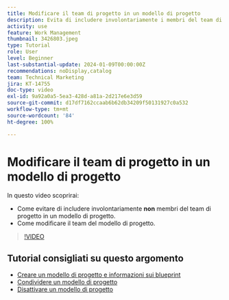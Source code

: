```yaml
---
title: Modificare il team di progetto in un modello di progetto
description: Evita di includere involontariamente i membri del team di progetto in un modello di progetto imparando a modificare quest’ultimo.
activity: use
feature: Work Management
thumbnail: 3426803.jpeg
type: Tutorial
role: User
level: Beginner
last-substantial-update: 2024-01-09T00:00:00Z
recommendations: noDisplay,catalog
team: Technical Marketing
jira: KT-14755
doc-type: video
exl-id: 9a92a0a5-5ea3-428d-a81a-2d217e6e3d59
source-git-commit: d17df7162ccaab6b62db34209f50131927c0a532
workflow-type: tm+mt
source-wordcount: '84'
ht-degree: 100%

---
```


# Modificare il team di progetto in un modello di progetto

In questo video scoprirai:

* Come evitare di includere involontariamente **non** membri del team di progetto in un modello di progetto.
* Come modificare il team del modello di progetto.

>[!VIDEO](https://video.tv.adobe.com/v/3426803/?quality=12&learn=on&enablevpops)

## Tutorial consigliati su questo argomento

* [Creare un modello di progetto e informazioni sui blueprint](/help/manage-work/create-and-manage-project-templates/create-a-project-template.md)
* [Condividere un modello di progetto](/help/manage-work/create-and-manage-project-templates/share-a-project-template.md)
* [Disattivare un modello di progetto](/help/manage-work/create-and-manage-project-templates/deactivate-a-project-template.md)
